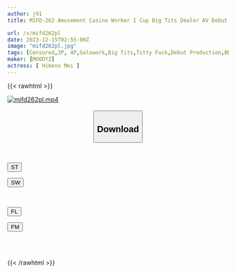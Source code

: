```yaml
---
author: j91
title: MIFD-262 Amusement Casino Worker I Cup Big Tits Dealer AV Debut Super Pink Areolas Instant Orgasm BINGO Mei Himeno

url: /v/mifd262pl
date: 2023-12-15T02:55:00Z
image: "mifd262pl.jpg"
tags: [Censored,3P, 4P,Solowork,Big Tits,Titty Fuck,Debut Production,BBW	 ]
maker: [MOODYZ]
actress: [ Himeno Mei ]
---
```



{{< rawhtml >}}

<div class="video" data-videoid="k9epGOQzYLTOzor">
    <a href="javascript:;">
        <img src="/v/mifd262pl/mifd262pl.jpg" width="WIDTH" height="HEIGHT" alt="mifd262pl.mp4" loading="lazy">
    </a>
</div>

<script type="text/javascript" src="https://j91.asia/asset/on-demand-st.js"></script>

<br>
  <link rel="stylesheet" href="https://j91.asia/asset/bs5.css">
  
  <center>
  <button class="btn btn-primary" type="button" data-bs-toggle="collapse" data-bs-target=".multi-collapse" aria-expanded="false" aria-controls="multiCollapseExample1 multiCollapseExample2"><h2>Download</h2></button></center>
</p>
<div class="row">
  <div class="col">
    <div class="collapse multi-collapse" id="multiCollapseExample1">
      <div class="card card-body">
	      	      <br>
<div class="buttons">  
<p><a href="https://streamtape.to/v/k9epGOQzYLTOzor" target="_blank"><button class="btn-hover color-3"><i class="fa fa-download"></i> ST</button></a></p>
<p><a href="https://flaswish.com/48ftalbk56o9" target="_blank"><button class="btn-hover color-2"><i class="fa fa-download"></i> SW</button></a></p></div>
    </div>
  </div>
</div>
  <div class="col">
    <div class="collapse multi-collapse" id="multiCollapseExample2">
      <div class="card card-body">
	      <br>
<div class="buttons">
<p><a href="javascript:;" target="_blank"><button class="btn-hover color-9"><i class="fa fa-download"></i> FL</button></a></p>
<p><a href="javascript:;" target="_blank"><button class="btn-hover color-8"><i class="fa fa-download"></i> FM</button></a></p></div>
<br><br>
      </div>
    </div>
  </div>
</div>

{{< /rawhtml >}}